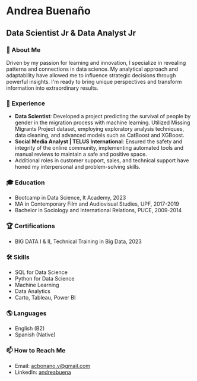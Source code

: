 # Andrea Buenaño

## Data Scientist Jr & Data Analyst Jr

### 🌱 About Me
Driven by my passion for learning and innovation, I specialize in revealing patterns and connections in data science. My analytical approach and adaptability have allowed me to influence strategic decisions through powerful insights. I'm ready to bring unique perspectives and transform information into extraordinary results.

### 💼 Experience
- **Data Scientist**: Developed a project predicting the survival of people by gender in the migration process with machine learning. Utilized Missing Migrants Project dataset, employing exploratory analysis techniques, data cleaning, and advanced models such as CatBoost and XGBoost.
- **Social Media Analyst | TELUS International**: Ensured the safety and integrity of the online community, implementing automated tools and manual reviews to maintain a safe and positive space.
- Additional roles in customer support, sales, and technical support have honed my interpersonal and problem-solving skills.

### 🎓 Education
- Bootcamp in Data Science, It Academy, 2023
- MA in Contemporary Film and Audiovisual Studies, UPF, 2017-2019
- Bachelor in Sociology and International Relations, PUCE, 2009-2014

### 🏆 Certifications
- BIG DATA I & II, Technical Training in Big Data, 2023

### 🛠 Skills
- SQL for Data Science
- Python for Data Science
- Machine Learning
- Data Analytics
- Carto, Tableau, Power BI

### 🌎 Languages
- English (B2)
- Spanish (Native)

### 📫 How to Reach Me
- Email: [acbonano.v@gmail.com](mailto:acbonano.v@gmail.com)
- LinkedIn: [andreabuena](https://www.linkedin.com/in/andreabuena)


